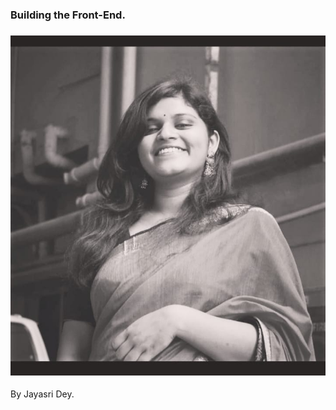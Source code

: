 ### Building the Front-End.

### ![photo](https://github.com/jayasri2000/jayasri2000.github.io/blob/main/87520538_2764354973655822_5604317973452947456_n.jpg)

By Jayasri Dey.
